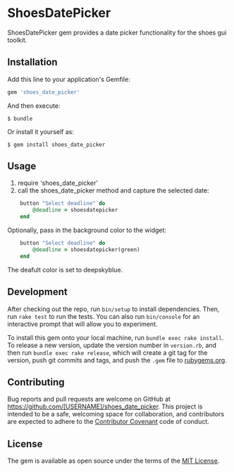 # ShoesDatePicker

ShoesDatePicker gem provides a date picker functionality for the shoes gui toolkit.

## Installation

Add this line to your application's Gemfile:

```ruby
gem 'shoes_date_picker'
```

And then execute:

    $ bundle

Or install it yourself as:

    $ gem install shoes_date_picker

## Usage

1. require 'shoes_date_picker'
2. call the shoes_date_picker method and capture the selected date:
```ruby
    button "Select deadline" do
        @deadline = shoesdatepicker
    end
```  
Optionally, pass in the background color to the widget:
```ruby
    button "Select deadline" do
        @deadline = shoesdatepicker(green)
    end
``` 
The deafult color is set to deepskyblue.

## Development

After checking out the repo, run `bin/setup` to install dependencies. Then, run `rake test` to run the tests. You can also run `bin/console` for an interactive prompt that will allow you to experiment.

To install this gem onto your local machine, run `bundle exec rake install`. To release a new version, update the version number in `version.rb`, and then run `bundle exec rake release`, which will create a git tag for the version, push git commits and tags, and push the `.gem` file to [rubygems.org](https://rubygems.org).

## Contributing

Bug reports and pull requests are welcome on GitHub at https://github.com/[USERNAME]/shoes_date_picker. This project is intended to be a safe, welcoming space for collaboration, and contributors are expected to adhere to the [Contributor Covenant](contributor-covenant.org) code of conduct.


## License

The gem is available as open source under the terms of the [MIT License](http://opensource.org/licenses/MIT).

